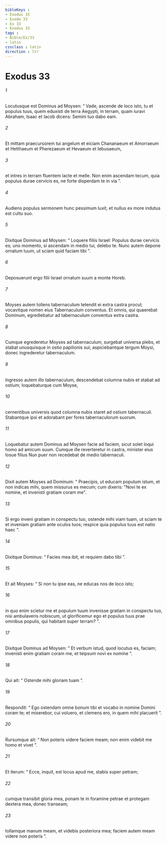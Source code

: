 ```yaml
---
bibleKeys : 
- Exodus 33
- Exode 33
- Ex 33
- Exodus 33
tags : 
- Bible/Ex/33
- latin
cssclass : latin
direction : ltr
---
```


# Exodus 33

###### 1
Locutusque est Dominus ad Moysen: “ Vade, ascende de loco isto, tu et populus tuus, quem eduxisti de terra Aegypti, in terram, quam iuravi Abraham, Isaac et Iacob dicens: Semini tuo dabo eam. 
###### 2
Et mittam praecursorem tui angelum et eiciam Chananaeum et Amorraeum et Hetthaeum et Pherezaeum et Hevaeum et Iebusaeum, 
###### 3
et intres in terram fluentem lacte et melle. Non enim ascendam tecum, quia populus durae cervicis es, ne forte disperdam te in via ”. 
###### 4
Audiens populus sermonem hunc pessimum luxit, et nullus ex more indutus est cultu suo.
###### 5
Dixitque Dominus ad Moysen: “ Loquere filiis Israel: Populus durae cervicis es; uno momento, si ascendam in medio tui, delebo te. Nunc autem depone ornatum tuum, ut sciam quid faciam tibi ”. 
###### 6
Deposuerunt ergo filii Israel ornatum suum a monte Horeb.
###### 7
Moyses autem tollens tabernaculum tetendit ei extra castra procul; vocavitque nomen eius Tabernaculum conventus. Et omnis, qui quaerebat Dominum, egrediebatur ad tabernaculum conventus extra castra. 
###### 8
Cumque egrederetur Moyses ad tabernaculum, surgebat universa plebs, et stabat unusquisque in ostio papilionis sui; aspiciebantque tergum Moysi, donec ingrederetur tabernaculum. 
###### 9
Ingresso autem illo tabernaculum, descendebat columna nubis et stabat ad ostium; loquebaturque cum Moyse, 
###### 10
cernentibus universis quod columna nubis staret ad ostium tabernaculi. Stabantque ipsi et adorabant per fores tabernaculorum suorum. 
###### 11
Loquebatur autem Dominus ad Moysen facie ad faciem, sicut solet loqui homo ad amicum suum. Cumque ille reverteretur in castra, minister eius Iosue filius Nun puer non recedebat de medio tabernaculi.
###### 12
Dixit autem Moyses ad Dominum: “ Praecipis, ut educam populum istum, et non indicas mihi, quem missurus es mecum; cum dixeris: "Novi te ex nomine, et invenisti gratiam coram me". 
###### 13
Si ergo inveni gratiam in conspectu tuo, ostende mihi viam tuam, ut sciam te et inveniam gratiam ante oculos tuos; respice quia populus tuus est natio haec ”. 
###### 14
Dixitque Dominus: “ Facies mea ibit, et requiem dabo tibi ”. 
###### 15
Et ait Moyses: “ Si non tu ipse eas, ne educas nos de loco isto; 
###### 16
in quo enim scietur me et populum tuum invenisse gratiam in conspectu tuo, nisi ambulaveris nobiscum, ut glorificemur ego et populus tuus prae omnibus populis, qui habitant super terram? ”.
###### 17
Dixitque Dominus ad Moysen: “ Et verbum istud, quod locutus es, faciam; invenisti enim gratiam coram me, et teipsum novi ex nomine ”. 
###### 18
Qui ait: “ Ostende mihi gloriam tuam ”. 
###### 19
Respondit: “ Ego ostendam omne bonum tibi et vocabo in nomine Domini coram te; et miserebor, cui voluero, et clemens ero, in quem mihi placuerit ”. 
###### 20
Rursumque ait: “ Non poteris videre faciem meam; non enim videbit me homo et vivet ”. 
###### 21
Et iterum: “ Ecce, inquit, est locus apud me, stabis super petram; 
###### 22
cumque transibit gloria mea, ponam te in foramine petrae et protegam dextera mea, donec transeam; 
###### 23
tollamque manum meam, et videbis posteriora mea; faciem autem meam videre non poteris ”.
